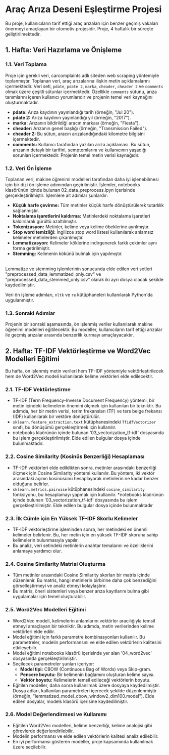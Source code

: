 # Araç Arıza Deseni Eşleştirme Projesi

Bu proje, kullanıcıların tarif ettiği araç arızaları için benzer geçmiş vakaları önermeyi amaçlayan bir otomotiv projesidir. Proje, 4 haftalık bir süreçte geliştirilmektedir.

## 1. Hafta: Veri Hazırlama ve Önişleme

### 1.1. Veri Toplama

Proje için gerekli veri, carcomplaints adlı siteden web scraping yöntemiyle toplanmıştır. Toplanan veri, araç arızalarına ilişkin metin açıklamalarını içermektedir. Veri seti, `pdate`, `pdate 2`, `marka`, `cheader`, `cheader 2` ve `comments` olmak üzere çeşitli sütunlar içermektedir. Özellikle `comments` sütunu, arıza tanımlarını içeren kullanıcı yorumlarıdır ve projenin temel veri kaynağını oluşturmaktadır.
* **pdate:** Arıza kaydının yayınlandığı tarih (örneğin, "Jul 20").
* **pdate 2:** Arıza kaydının yayınlandığı yıl (örneğin, "2017").
* **marka:** Arızanın bildirildiği aracın markası (örneğin, "Fiesta").
* **cheader:** Arızanın genel başlığı (örneğin, "Transmission Failed").
* **cheader 2:** Bu sütun, aracın arızalandığındaki kilometre bilgisini içermektedir.
* **comments:** Kullanıcı tarafından yazılan arıza açıklaması. Bu sütun, arızanın detaylı bir tarifini, semptomlarını ve kullanıcının yaşadığı sorunları içermektedir. Projenin temel metin verisi kaynağıdır.


### 1.2. Veri Ön İşleme

Toplanan veri, makine öğrenimi modelleri tarafından daha iyi işlenebilmesi için bir dizi ön işleme adımından geçirilmiştir. İşlemler, notebooks klasörünün içinde bulunan 02_data_preprocess.ipyn içerisinde gerçekleştirilmiştir. İşlemlere ait adımlar şunlardır:

* **Küçük harfe çevirme:** Tüm metinler küçük harfe dönüştürülerek tutarlılık sağlanmıştır.
* **Noktalama işaretlerini kaldırma:** Metinlerdeki noktalama işaretleri kaldırılarak gürültü azaltılmıştır.
* **Tokenizasyon:** Metinler, kelime veya kelime öbeklerine ayrılmıştır.
* **Stop word temizliği:** İngilizce stop word listesi kullanılarak anlamsız kelimeler metinlerden çıkarılmıştır.
* **Lemmatizasyon:** Kelimeler köklerine indirgenerek farklı çekimler aynı forma getirilmiştir.
* **Stemming:**  Kelimenin kökünü bulmak için yapılmıştır.

<br>Lemmatize ve stemming işlemlerinin sonucunda elde edilen veri setleri "preprocessed_data_lemmatized_only.csv" ve "preprocessed_data_stemmed_only.csv" olarak iki ayrı dosya olacak şekilde kaydedilmiştir.

Veri ön işleme adımları, `nltk` ve `re` kütüphaneleri kullanılarak Python'da uygulanmıştır.


### 1.3. Sonraki Adımlar

Projenin bir sonraki aşamasında, ön işlenmiş veriler kullanılarak makine öğrenimi modelleri eğitilecektir. Bu modeller, kullanıcıların tarif ettiği arızalar ile geçmiş arızalar arasında benzerlik kurmayı amaçlayacaktır.
## 2. Hafta: TF-IDF Vektörleştirme ve Word2Vec Modelleri Eğitimi

Bu hafta, ön işlenmiş metin verileri hem TF-IDF yöntemiyle vektörleştirilecek hem de Word2Vec modeli kullanılarak kelime vektörleri elde edilecektir.

### 2.1. TF-IDF Vektörleştirme

* TF-IDF (Term Frequency-Inverse Document Frequency) yöntemi, bir metin içindeki kelimelerin önemini ölçmek için kullanılan bir tekniktir. Bu adımda, her bir metin verisi, terim frekansları (TF) ve ters belge frekansı (IDF) kullanılarak bir vektöre dönüştürülür.
* `sklearn.feature_extraction.text` kütüphanesindeki `TfidfVectorizer` sınıfı, bu dönüşümü gerçekleştirmek için kullanılır.
* notebooks klaörünün içinde bulunan '03_vectorization_tf-idf' dosyasında bu işlem gerçekleştirilmiştir. Elde edilen bulgular dosya içinde bulunmaktadır.
  
### 2.2. Cosine Similarity (Kosinüs Benzerliği) Hesaplaması

* TF-IDF vektörleri elde edildikten sonra, metinler arasındaki benzerliği ölçmek için Cosine Similarity yöntemi kullanılır. Bu yöntem, iki vektör arasındaki açının kosinüsünü hesaplayarak metinlerin ne kadar benzer olduğunu belirler.
* `sklearn.metrics.pairwise` kütüphanesindeki `cosine_similarity` fonksiyonu, bu hesaplamayı yapmak için kullanılır.
*notebooks klaörünün içinde bulunan '03_vectorization_tf-idf' dosyasında bu işlem gerçekleştirilmiştir. Elde edilen bulgular dosya içinde bulunmaktadır

### 2.3. İlk Cümle için En Yüksek TF-IDF Skorlu Kelimeler

* TF-IDF vektörleştirme işleminden sonra, her metindeki en önemli kelimeler belirlenir. Bu, her metin için en yüksek TF-IDF skoruna sahip kelimelerin bulunmasıyla yapılır.
* Bu analiz, veri setindeki metinlerin anahtar temalarını ve özelliklerini anlamaya yardımcı olur.

### 2.4. Cosine Similarity Matrisi Oluşturma

* Tüm metinler arasındaki Cosine Similarity skorları bir matris içinde düzenlenir. Bu matris, hangi metinlerin birbirine daha çok benzediğini görselleştirmeyi ve analiz etmeyi kolaylaştırır.
* Bu matris, öneri sistemleri veya benzer arıza kayıtlarını bulma gibi uygulamalar için temel oluşturabilir.

### 2.5. Word2Vec Modelleri Eğitimi

* Word2Vec modeli, kelimelerin anlamlarını vektörler aracılığıyla temsil etmeyi amaçlayan bir tekniktir. Bu adımda, metin verilerinden kelime vektörleri elde edilir.
* Model eğitimi için farklı parametre kombinasyonları kullanılır. Bu parametreler, modelin performansını ve elde edilen vektörlerin kalitesini etkileyebilir.
* Model eğitimi notebooks klasörü içerisinde yer alan '04_word2vec' dosyasında gerçekleştirilmiştir.
* Seçilecek parametreler şunları içeriyor:
    * **Model tipi:** CBOW (Continuous Bag of Words) veya Skip-gram.
    * **Pencere boyutu:** Bir kelimenin bağlamını oluşturan kelime sayısı.
    * **Vektör boyutu:** Kelimelerin temsil edileceği vektörlerin boyutu.
* Eğitilen modeller, daha sonra kullanılmak üzere dosyaya kaydedilmiştir. Dosya adları, kullanılan parametreleri içerecek şekilde düzenlenmiştir (örneğin, "lemmatized_model_cbow_window2_dim100.model"). Elde edilen dosyalar, models klasörü içerisine kaydedilmiştir.

### 2.6. Model Değerlendirmesi ve Kullanımı

* Eğitilen Word2Vec modelleri, kelime benzerliği, kelime analojisi gibi görevlerde değerlendirilebilir.
* Modelin performansı ve elde edilen vektörlerin kalitesi analiz edilebilir.
* En iyi performansı gösteren modeller, proje kapsamında kullanılmak üzere seçilebilir.

